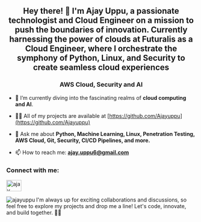 <h2 align="center"> Hey there! 👋 I'm Ajay Uppu, a passionate technologist and Cloud Engineer on a mission to push the boundaries of innovation. Currently harnessing the power of clouds at Futuralis as a Cloud Engineer, where I orchestrate the symphony of Python, Linux, and Security to create seamless cloud experiences</h2>
<h3 align="center"> AWS Cloud, Security and AI </h3>

- 🌱 I’m currently diving into the fascinating realms of **cloud computing and AI**.

- 👨‍💻 All of my projects are available at [https://github.com/Ajayuppu](https://github.com/Ajayuppu)

- 💬 Ask me about **Python, Machine Learning, Linux, Penetration Testing, AWS Cloud, Git, Security, CI/CD Pipelines, and more.**

- 📫 How to reach me: **ajay.uppu6@gmail.com**

<h3 align="left">Connect with me:</h3>
<p align="left">
  <a href="https://linkedin.com/in/ajayuppu" target="blank"><img align="center" src="https://raw.githubusercontent.com/rahuldkjain/github-profile-readme-generator/master/src/images/icons/Social/linked-in-alt.svg" alt="ajay uppu" height="30" width="40" /></a>
</p>

<p><img align="left" src="https://github-readme-stats.vercel.app/api/top-langs?username=ajayuppu&show_icons=true&locale=en&layout=compact" alt="ajayuppu" /></p>


I'm always up for exciting collaborations and discussions, so feel free to explore my projects and drop me a line! Let's code, innovate, and build together. 🚀✨

